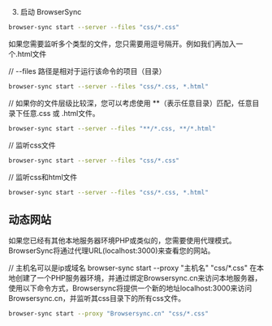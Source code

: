 3. 启动 BrowserSync

``` bash
browser-sync start --server --files "css/*.css"
```
如果您需要监听多个类型的文件，您只需要用逗号隔开。例如我们再加入一个.html文件

// --files 路径是相对于运行该命令的项目（目录） 
``` bash
browser-sync start --server --files "css/*.css, *.html"

```
// 如果你的文件层级比较深，您可以考虑使用 **（表示任意目录）匹配，任意目录下任意.css 或 .html文件。 
``` bash
browser-sync start --server --files "**/*.css, **/*.html"

```
// 监听css文件 
``` bash
browser-sync start --server --files "css/*.css"
```
// 监听css和html文件 
``` bash
browser-sync start --server --files "css/*.css, *.html"

```
## 动态网站

如果您已经有其他本地服务器环境PHP或类似的，您需要使用代理模式。 BrowserSync将通过代理URL(localhost:3000)来查看您的网站。

// 主机名可以是ip或域名
browser-sync start --proxy "主机名" "css/*.css"
在本地创建了一个PHP服务器环境，并通过绑定Browsersync.cn来访问本地服务器，使用以下命令方式，Browsersync将提供一个新的地址localhost:3000来访问Browsersync.cn，并监听其css目录下的所有css文件。

``` bash
browser-sync start --proxy "Browsersync.cn" "css/*.css"


```
